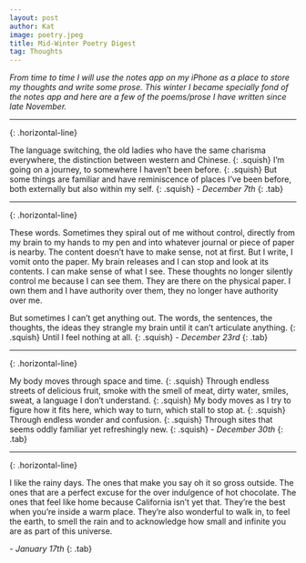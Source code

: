 ```yaml
---
layout: post
author: Kat
image: poetry.jpeg
title: Mid-Winter Poetry Digest
tag: Thoughts
---
```

*From time to time I will use the notes app on my iPhone as a place to store my thoughts and write some prose. This winter I became specially fond of the notes app and here are a few of the poems/prose I have written since late November.*

---
{: .horizontal-line}

The language switching, the old ladies who have the same charisma everywhere, the distinction between western and Chinese.
{: .squish}
I’m going on a journey, to somewhere I haven’t been before. 
{: .squish}
But some things are familiar and have reminiscence of places I’ve been before, both externally but also within my self. 
{: .squish}
*- December 7th*
{: .tab}

---
{: .horizontal-line}

These words. Sometimes they spiral out of me without control, directly from my brain to my hands to my pen and into whatever journal or piece of paper is nearby. The content doesn’t have to make sense, not at first. But I write, I vomit onto the paper. My brain releases and I can stop and look at its contents. I can make sense of what I see. These thoughts no longer silently control me because I can see them. They are there on the physical paper. I own them and I have authority over them, they no longer have authority over me.

But sometimes I can’t get anything out. The words, the sentences, the thoughts, the ideas they strangle my brain until it can’t articulate anything. 
{: .squish}
Until I feel nothing at all.
{: .squish}
*- December 23rd*
{: .tab}

---
{: .horizontal-line}

My body moves through space and time. 
{: .squish}
Through endless streets of delicious fruit, smoke with the smell of meat, dirty water, smiles, sweat, a language I don’t understand.
{: .squish}
My body moves as I try to figure how it fits here, which way to turn, which stall to stop at. 
{: .squish}
Through endless wonder and confusion. 
{: .squish}
Through sites that seems oddly familiar yet refreshingly new. 
{: .squish}
*- December 30th*
{: .tab}

---
{: .horizontal-line}

I like the rainy days. The ones that make you say oh it so gross outside. The ones that are a perfect excuse for the over indulgence of hot chocolate. The ones that feel like home because California isn’t yet that. They’re the best when you’re inside a warm place. They’re also wonderful to walk in, to feel the earth, to smell the rain and to acknowledge how small and infinite you are as part of this universe. 

*- January 17th*
{: .tab}
